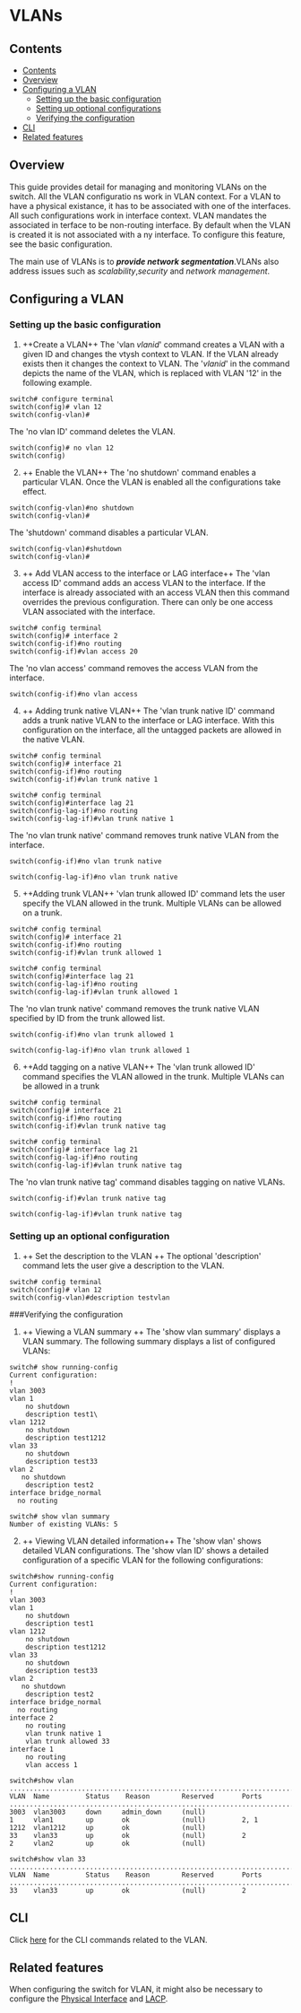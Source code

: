 VLANs
======

## Contents
- [Contents](#contents)
- [Overview](#Overview)
- [Configuring a VLAN](#configuring-VLAN)
	- [Setting up the basic configuration](#setting-up-the-basic-configuration)
	- [Setting up optional configurations](#setting-up-optional-configurations)
	- [Verifying the configuration](#verifying-the-configuration)
- [CLI](#cli)
- [Related features](#related-features)


## Overview
This guide provides detail for managing and monitoring VLANs on the switch. All the VLAN configuratio ns work in VLAN context. For a VLAN to have a physical existance, it has to be associated with one of the interfaces.
All such configurations work in interface context. VLAN mandates the associated in terface to be non-routing interface. By default when the VLAN is created it is not associated with a ny interface. To configure this feature, see the basic configuration.

The main use of VLANs is to ***provide network segmentation***.VLANs also address issues such as *scalability*,*security* and *network management*.

## Configuring a VLAN
### Setting up the basic configuration
1. ++Create a VLAN++
The 'vlan *vlanid*' command creates a VLAN with a given ID and changes the vtysh context to VLAN. If the VLAN already exists then it changes the context to VLAN. The '*vlanid*' in the command depicts the name of the VLAN, which is replaced with VLAN '12' in the following example.
```
switch# configure terminal
switch(config)# vlan 12
switch(config-vlan)#
```
The 'no vlan ID' command deletes the VLAN.
```
switch(config)# no vlan 12
switch(config)
```
2. ++ Enable the VLAN++
The 'no shutdown' command enables a particular VLAN. Once the VLAN is enabled all the configurations take effect.
```
switch(config-vlan)#no shutdown
switch(config-vlan)#
```
The 'shutdown' command disables a particular VLAN.
```
switch(config-vlan)#shutdown
switch(config-vlan)#
```

3. ++ Add VLAN access to the interface or LAG interface++
The 'vlan access ID' command adds an access VLAN to the interface. If the interface is already associated with an access VLAN then this command overrides the previous configuration. There can only be one access VLAN associated with the interface.
```
switch# config terminal
switch(config)# interface 2
switch(config-if)#no routing
switch(config-if)#vlan access 20
```
The 'no vlan access' command removes the access VLAN from the interface.
```
switch(config-if)#no vlan access
```

4. ++ Adding trunk native VLAN++
The 'vlan trunk native ID' command adds a trunk native VLAN to the interface or LAG interface. With this configuration on the interface, all the untagged packets are allowed in the native VLAN.
```
switch# config terminal
switch(config)# interface 21
switch(config-if)#no routing
switch(config-if)#vlan trunk native 1
```
```
switch# config terminal
switch(config)#interface lag 21
switch(config-lag-if)#no routing
switch(config-lag-if)#vlan trunk native 1
```
The 'no vlan trunk native' command removes trunk native VLAN  from the interface.
```
switch(config-if)#no vlan trunk native
```
```
switch(config-lag-if)#no vlan trunk native
```

5. ++Adding trunk VLAN++
'vlan trunk allowed ID' command lets the user specify the VLAN allowed in the trunk. Multiple VLANs can be allowed on a trunk.
```
switch# config terminal
switch(config)# interface 21
switch(config-if)#no routing
switch(config-if)#vlan trunk allowed 1
```
```
switch# config terminal
switch(config)#interface lag 21
switch(config-lag-if)#no routing
switch(config-lag-if)#vlan trunk allowed 1
```
The 'no vlan trunk native' command removes the trunk native VLAN specified by ID from the trunk allowed list.
```
switch(config-if)#no vlan trunk allowed 1
```
```
switch(config-lag-if)#no vlan trunk allowed 1
```

6. ++Add tagging on a native VLAN++
The 'vlan trunk allowed ID' command specifies the VLAN allowed in the trunk. Multiple VLANs can be allowed in a trunk
```
switch# config terminal
switch(config)# interface 21
switch(config-if)#no routing
switch(config-if)#vlan trunk native tag
```
```
switch# config terminal
switch(config)# interface lag 21
switch(config-lag-if)#no routing
switch(config-lag-if)#vlan trunk native tag
```
The 'no vlan trunk native tag' command disables tagging on native VLANs.
```
switch(config-if)#vlan trunk native tag
```
```
switch(config-lag-if)#vlan trunk native tag
```
### Setting up an optional configuration
1. ++ Set the description to the VLAN  ++
The optional 'description' command lets the user give a description to the VLAN.
```
switch# config terminal
switch(config)# vlan 12
switch(config-vlan)#description testvlan
```
###Verifying the configuration
1. ++ Viewing a VLAN summary ++
The 'show vlan summary' displays a VLAN summary. The following summary displays a list of configured VLANs:
```
switch# show running-config
Current configuration:
!
vlan 3003
vlan 1
    no shutdown
    description test1\
vlan 1212
    no shutdown
    description test1212
vlan 33
    no shutdown
    description test33
vlan 2
   no shutdown
    description test2
interface bridge_normal
  no routing
```
```
switch# show vlan summary
Number of existing VLANs: 5
```

2. ++ Viewing VLAN detailed information++
The 'show vlan' shows detailed VLAN configurations.
The 'show vlan ID' shows a detailed configuration of a specific VLAN for the following configurations:
```
switch#show running-config
Current configuration:
!
vlan 3003
vlan 1
    no shutdown
    description test1
vlan 1212
    no shutdown
    description test1212
vlan 33
    no shutdown
    description test33
vlan 2
   no shutdown
    description test2
interface bridge_normal
  no routing
interface 2
    no routing
    vlan trunk native 1
    vlan trunk allowed 33
interface 1
    no routing
    vlan access 1
```
```
switch#show vlan
...................................................................................
VLAN  Name         Status    Reason        Reserved       Ports
...................................................................................
3003  vlan3003     down     admin_down     (null)
1     vlan1        up       ok             (null)         2, 1
1212  vlan1212     up       ok             (null)
33    vlan33       up       ok             (null)         2
2     vlan2        up       ok             (null)
```
```
switch#show vlan 33
...................................................................................
VLAN  Name         Status    Reason        Reserved       Ports
...................................................................................
33    vlan33       up       ok             (null)         2
```







## CLI
Click [here](/documents/user/vlan_cli) for the CLI commands related to the VLAN.


## Related features
When configuring the switch for VLAN, it might also be necessary to configure the [Physical Interface](/documents/user/interface_cli) and [LACP](/documents/user/lacp_cli).
